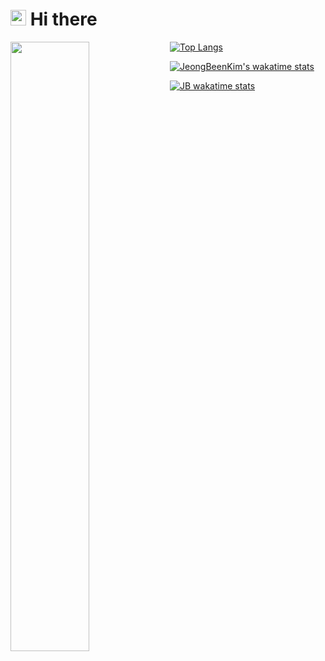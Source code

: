 
# <img src="https://media.giphy.com/media/hvRJCLFzcasrR4ia7z/giphy.gif" width="25px"> Hi there 


<a href="#">
  <img align="left" src="https://github-readme-stats.vercel.app/api?username=jeongbeen2&show_icons=true&theme=vue&hide_border=true"  width=50%
  height=auto />
  
[![Top Langs](https://github-readme-stats.vercel.app/api/top-langs/?username=jeongbeen2&layout=compact&hide_border=true)](https://github.com/jeongbeen2)  


[![JeongBeenKim's wakatime stats](https://github-readme-stats.vercel.app/api/wakatime?username=JB2N&hide_border=true)](https://wakatime.com/@JB2N)

[![JB wakatime stats](https://github-readme-stats.vercel.app/api/wakatime?username=JB2N&hide_border=true)](https://wakatime.com/@JB2N)
